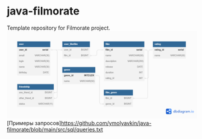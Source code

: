 # java-filmorate
Template repository for Filmorate project.
<picture>
 <img alt="Shema" src="https://github.com/ymolyavkin/java-filmorate/blob/add-database/src/sql/Shema.png?raw=true">
</picture>
[Примеры запросов]https://github.com/ymolyavkin/java-filmorate/blob/main/src/sql/queries.txt
